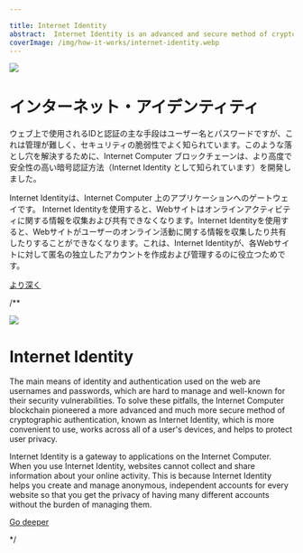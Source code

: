 ```yaml
---

title: Internet Identity
abstract:  Internet Identity is an advanced and secure method of cryptographic authentication, which is convenient to use, works across all of a user's devices, and helps to protect user privacy.
coverImage: /img/how-it-works/internet-identity.webp
---
```

![](/img/how-it-works/internet-identity.webp)

# インターネット・アイデンティティ

ウェブ上で使用されるIDと認証の主な手段はユーザー名とパスワードですが、これは管理が難しく、セキュリティの脆弱性でよく知られています。このような落とし穴を解決するために、Internet Computer ブロックチェーンは、より高度で安全性の高い暗号認証方法（Internet Identity として知られています）を開発しました。

Internet Identityは、Internet Computer 上のアプリケーションへのゲートウェイです。 Internet Identityを使用すると、Webサイトはオンラインアクティビティに関する情報を収集および共有できなくなります。Internet Identityを使用すると、Webサイトがユーザーのオンライン活動に関する情報を収集したり共有したりすることができなくなります。これは、Internet Identityが、各Webサイトに対して匿名の独立したアカウントを作成および管理するのに役立つためです。

[より深く](/how-it-works/web-authentication-identity/)

/**


![](/img/how-it-works/internet-identity.webp)

# Internet Identity

The main means of identity and authentication used on the web are usernames and passwords, which are hard to manage and well-known for their security vulnerabilities. To solve these pitfalls, the Internet Computer blockchain pioneered a more advanced and much more secure method of cryptographic authentication, known as Internet Identity, which is more convenient to use, works across all of a user's devices, and helps to protect user privacy.

Internet Identity is a gateway to applications on the Internet Computer. When you use Internet Identity, websites cannot collect and share information about your online activity. This is because Internet Identity helps you create and manage anonymous, independent accounts for every website so that you get the privacy of having many different accounts without the burden of managing them.

[Go deeper](/how-it-works/web-authentication-identity/)

*/